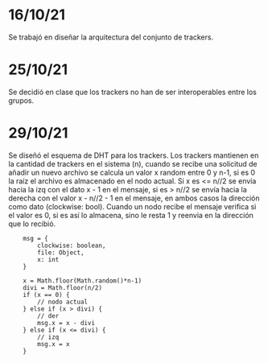 # 16/10/21
Se trabajó en diseñar la arquitectura del conjunto de trackers.

# 25/10/21
Se decidió en clase que los trackers no han de ser interoperables entre los grupos.

# 29/10/21
Se diseñó el esquema de DHT para los trackers. Los trackers mantienen en la cantidad de trackers en el sistema (n), cuando se recibe una solicitud de añadir un nuevo archivo se calcula un valor x random entre 0 y n-1, si es 0 la raíz el archivo es almacenado en el nodo actual. Si x es <= n//2 se envía hacia la izq con el dato x - 1 en el mensaje, si es > n//2 se envía hacia la derecha con el valor x - n//2 - 1 en el mensaje, en ambos casos la dirección como dato (clockwise: bool). Cuando un nodo recibe el mensaje verifica si el valor es 0, si es así lo almacena, sino le resta 1 y reenvia en la dirección que lo recibió. 

```JS
    msg = {
        clockwise: boolean,
        file: Object,
        x: int
    }
```

```JS
    x = Math.floor(Math.random()*n-1)
    divi = Math.floor(n/2)
    if (x == 0) {
        // nodo actual
    } else if (x > divi) {
        // der
        msg.x = x - divi
    } else if (x <= divi) {
        // izq
        msg.x = x
    }
```